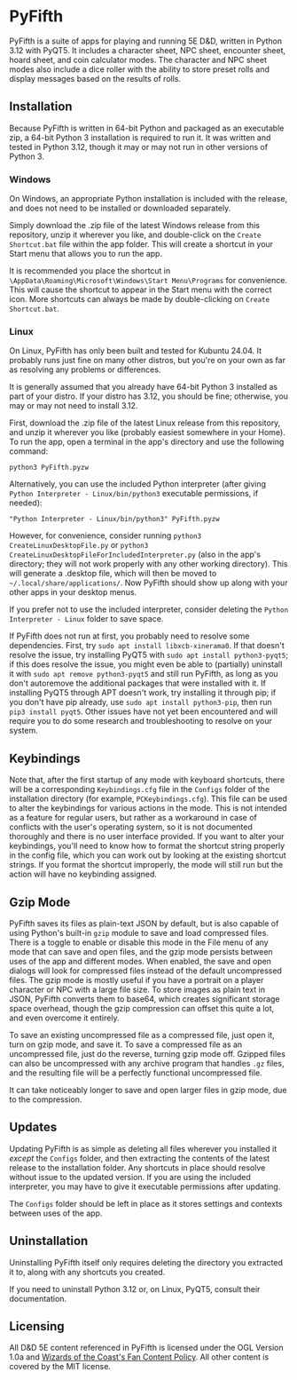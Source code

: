 # PyFifth
PyFifth is a suite of apps for playing and running 5E D&D, written in Python 3.12 with PyQT5.  It includes a character sheet, NPC sheet, encounter sheet, hoard sheet, and coin calculator modes.  The character and NPC sheet modes also include a dice roller with the ability to store preset rolls and display messages based on the results of rolls.

## Installation
Because PyFifth is written in 64-bit Python and packaged as an executable zip, a 64-bit Python 3 installation is required to run it.  It was written and tested in Python 3.12, though it may or may not run in other versions of Python 3.

### Windows
On Windows, an appropriate Python installation is included with the release, and does not need to be installed or downloaded separately.

Simply download the .zip file of the latest Windows release from this repository, unzip it wherever you like, and double-click on the `Create Shortcut.bat` file within the app folder.  This will create a shortcut in your Start menu that allows you to run the app.

It is recommended you place the shortcut in `\AppData\Roaming\Microsoft\Windows\Start Menu\Programs` for convenience.  This will cause the shortcut to appear in the Start menu with the correct icon.  More shortcuts can always be made by double-clicking on `Create Shortcut.bat`.

### Linux
On Linux, PyFifth has only been built and tested for Kubuntu 24.04.  It probably runs just fine on many other distros, but you're on your own as far as resolving any problems or differences.

It is generally assumed that you already have 64-bit Python 3 installed as part of your distro.  If your distro has 3.12, you should be fine; otherwise, you may or may not need to install 3.12.

First, download the .zip file of the latest Linux release from this repository, and unzip it wherever you like (probably easiest somewhere in your Home).  To run the app, open a terminal in the app's directory and use the following command:

```
python3 PyFifth.pyzw
```

Alternatively, you can use the included Python interpreter (after giving `Python Interpreter - Linux/bin/python3` executable permissions, if needed):

```
"Python Interpreter - Linux/bin/python3" PyFifth.pyzw
```

However, for convenience, consider running `python3 CreateLinuxDesktopFile.py` or `python3 CreateLinuxDesktopFileForIncludedInterpreter.py` (also in the app's directory; they will not work properly with any other working directory).  This will generate a .desktop file, which will then be moved to `~/.local/share/applications/`.  Now PyFifth should show up along with your other apps in your desktop menus.

If you prefer not to use the included interpreter, consider deleting the `Python Interpreter - Linux` folder to save space.

If PyFifth does not run at first, you probably need to resolve some dependencies.  First, try `sudo apt install libxcb-xinerama0`.  If that doesn't resolve the issue, try installing PyQT5 with `sudo apt install python3-pyqt5`; if this does resolve the issue, you might even be able to (partially) uninstall it with `sudo apt remove python3-pyqt5` and still run PyFifth, as long as you don't autoremove the additional packages that were installed with it.  If installing PyQT5 through APT doesn't work, try installing it through pip; if you don't have pip already, use `sudo apt install python3-pip`, then run `pip3 install pyqt5`.  Other issues have not yet been encountered and will require you to do some research and troubleshooting to resolve on your system.

## Keybindings
Note that, after the first startup of any mode with keyboard shortcuts, there will be a corresponding `Keybindings.cfg` file in the `Configs` folder of the installation directory (for example, `PCKeybindings.cfg`).  This file can be used to alter the keybindings for various actions in the mode.  This is not intended as a feature for regular users, but rather as a workaround in case of conflicts with the user's operating system, so it is not documented thoroughly and there is no user interface provided.  If you want to alter your keybindings, you'll need to know how to format the shortcut string properly in the config file, which you can work out by looking at the existing shortcut strings.  If you format the shortcut improperly, the mode will still run but the action will have no keybinding assigned.

## Gzip Mode
PyFifth saves its files as plain-text JSON by default, but is also capable of using Python's built-in `gzip` module to save and load compressed files.  There is a toggle to enable or disable this mode in the File menu of any mode that can save and open files, and the gzip mode persists between uses of the app and different modes.  When enabled, the save and open dialogs will look for compressed files instead of the default uncompressed files.  The gzip mode is mostly useful if you have a portrait on a player character or NPC with a large file size.  To store images as plain text in JSON, PyFifth converts them to base64, which creates significant storage space overhead, though the gzip compression can offset this quite a lot, and even overcome it entirely.

To save an existing uncompressed file as a compressed file, just open it, turn on gzip mode, and save it.  To save a compressed file as an uncompressed file, just do the reverse, turning gzip mode off.  Gzipped files can also be uncompressed with any archive program that handles `.gz` files, and the resulting file will be a perfectly functional uncompressed file.

It can take noticeably longer to save and open larger files in gzip mode, due to the compression.

## Updates
Updating PyFifth is as simple as deleting all files wherever you installed it *except* the `Configs` folder, and then extracting the contents of the latest release to the installation folder.  Any shortcuts in place should resolve without issue to the updated version.  If you are using the included interpreter, you may have to give it executable permissions after updating.

The `Configs` folder should be left in place as it stores settings and contexts between uses of the app.

## Uninstallation
Uninstalling PyFifth itself only requires deleting the directory you extracted it to, along with any shortcuts you created.

If you need to uninstall Python 3.12 or, on Linux, PyQT5, consult their documentation.

## Licensing
All D&D 5E content referenced in PyFifth is licensed under the OGL Version 1.0a and [Wizards of the Coast's Fan Content Policy](https://company.wizards.com/en/legal/fancontentpolicy).  All other content is covered by the MIT license.
